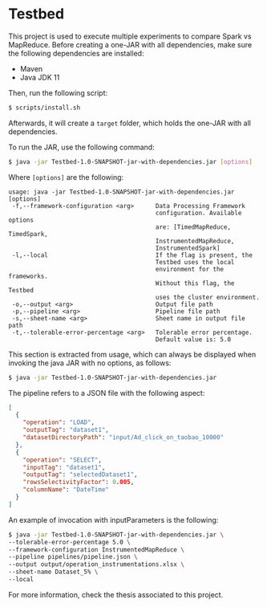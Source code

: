# Testbed
This project is used to execute multiple experiments to compare Spark vs MapReduce.
Before creating a one-JAR with all dependencies, make sure the following dependencies
are installed:
- Maven
- Java JDK 11

Then, run the following script:
```bash
$ scripts/install.sh
```
Afterwards, it will create a `target` folder, which holds the one-JAR with all dependencies.

To run the JAR, use the following command:
```bash
$ java -jar Testbed-1.0-SNAPSHOT-jar-with-dependencies.jar [options]
```
Where `[options]` are the following:

```
usage: java -jar Testbed-1.0-SNAPSHOT-jar-with-dependencies.jar [options]
 -f,--framework-configuration <arg>      Data Processing Framework
                                         configuration. Available options
                                         are: [TimedMapReduce, TimedSpark,
                                         InstrumentedMapReduce,
                                         InstrumentedSpark]
 -l,--local                              If the flag is present, the
                                         Testbed uses the local
                                         environment for the frameworks.
                                         Without this flag, the Testbed
                                         uses the cluster environment.
 -o,--output <arg>                       Output file path
 -p,--pipeline <arg>                     Pipeline file path
 -s,--sheet-name <arg>                   Sheet name in output file path
 -t,--tolerable-error-percentage <arg>   Tolerable error percentage.
                                         Default value is: 5.0
```

This section is extracted from usage, which can always be displayed when invoking
the java JAR with no options, as follows:
```bash
$ java -jar Testbed-1.0-SNAPSHOT-jar-with-dependencies.jar
```

The pipeline refers to a JSON file with the following aspect:
```JSON
[
  {
    "operation": "LOAD",
    "outputTag": "dataset1",
    "datasetDirectoryPath": "input/Ad_click_on_taobao_10000"
  },
  {
    "operation": "SELECT",
    "inputTag": "dataset1",
    "outputTag": "selectedDataset1",
    "rowsSelectivityFactor": 0.005,
    "columnName": "DateTime"
  }
]
```

An example of invocation with inputParameters is the following:
```bash
$ java -jar Testbed-1.0-SNAPSHOT-jar-with-dependencies.jar \
--tolerable-error-percentage 5.0 \
--framework-configuration InstrumentedMapReduce \
--pipeline pipelines/pipeline.json \
--output output/operation_instrumentations.xlsx \
--sheet-name Dataset_5% \
--local
```

[comment]: # (TODO: Add link)
For more information, check the thesis associated to this project.